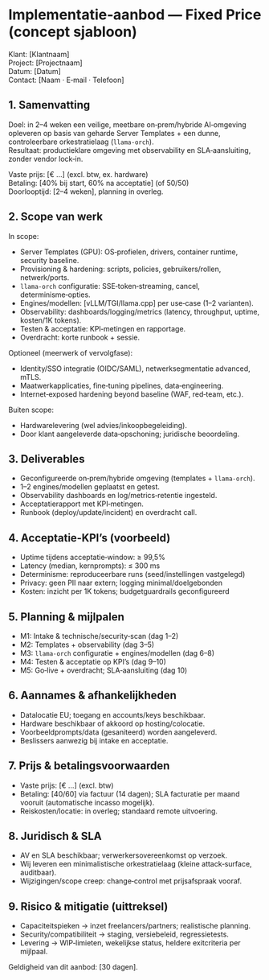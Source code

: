# Implementatie‑aanbod — Fixed Price (concept sjabloon)

Klant: [Klantnaam]  
Project: [Projectnaam]  
Datum: [Datum]  
Contact: [Naam · E‑mail · Telefoon]

## 1. Samenvatting

Doel: in 2–4 weken een veilige, meetbare on‑prem/hybride AI‑omgeving opleveren op basis van geharde Server Templates + een dunne, controleerbare orkestratielaag (`llama‑orch`).  
Resultaat: productieklare omgeving met observability en SLA‑aansluiting, zonder vendor lock‑in.

Vaste prijs: [€ …] (excl. btw, ex. hardware)  
Betaling: [40% bij start, 60% na acceptatie] (of 50/50)  
Doorlooptijd: [2–4 weken], planning in overleg.

## 2. Scope van werk

In scope:
- Server Templates (GPU): OS‑profielen, drivers, container runtime, security baseline.  
- Provisioning & hardening: scripts, policies, gebruikers/rollen, netwerk/ports.  
- `llama‑orch` configuratie: SSE‑token‑streaming, cancel, determinisme‑opties.  
- Engines/modellen: [vLLM/TGI/llama.cpp] per use‑case (1–2 varianten).  
- Observability: dashboards/logging/metrics (latency, throughput, uptime, kosten/1K tokens).  
- Testen & acceptatie: KPI‑metingen en rapportage.  
- Overdracht: korte runbook + sessie.

Optioneel (meerwerk of vervolgfase):
- Identity/SSO integratie (OIDC/SAML), netwerksegmentatie advanced, mTLS.  
- Maatwerkapplicaties, fine‑tuning pipelines, data‑engineering.  
- Internet‑exposed hardening beyond baseline (WAF, red‑team, etc.).

Buiten scope:
- Hardwarelevering (wel advies/inkoopbegeleiding).  
- Door klant aangeleverde data‑opschoning; juridische beoordeling.

## 3. Deliverables

- Geconfigureerde on‑prem/hybride omgeving (templates + `llama‑orch`).  
- 1–2 engines/modellen geplaatst en getest.  
- Observability dashboards en log/metrics‑retentie ingesteld.  
- Acceptatierapport met KPI‑metingen.  
- Runbook (deploy/update/incident) en overdracht call.

## 4. Acceptatie‑KPI’s (voorbeeld)

- Uptime tijdens acceptatie‑window: ≥ 99,5%  
- Latency (median, kernprompts): ≤ 300 ms  
- Determinisme: reproduceerbare runs (seed/instellingen vastgelegd)  
- Privacy: geen PII naar extern; logging minimal/doelgebonden  
- Kosten: inzicht per 1K tokens; budgetguardrails geconfigureerd

## 5. Planning & mijlpalen

- M1: Intake & technische/security‑scan (dag 1–2)  
- M2: Templates + observability (dag 3–5)  
- M3: `llama‑orch` configuratie + engines/modellen (dag 6–8)  
- M4: Testen & acceptatie op KPI’s (dag 9–10)  
- M5: Go‑live + overdracht; SLA‑aansluiting (dag 10)

## 6. Aannames & afhankelijkheden

- Datalocatie EU; toegang en accounts/keys beschikbaar.  
- Hardware beschikbaar of akkoord op hosting/colocatie.  
- Voorbeeldprompts/data (gesaniteerd) worden aangeleverd.  
- Beslissers aanwezig bij intake en acceptatie.

## 7. Prijs & betalingsvoorwaarden

- Vaste prijs: [€ …] (excl. btw)  
- Betaling: [40/60] via factuur (14 dagen); SLA facturatie per maand vooruit (automatische incasso mogelijk).  
- Reiskosten/locatie: in overleg; standaard remote uitvoering.

## 8. Juridisch & SLA

- AV en SLA beschikbaar; verwerkersovereenkomst op verzoek.  
- Wij leveren een minimalistische orkestratielaag (kleine attack‑surface, auditbaar).  
- Wijzigingen/scope creep: change‑control met prijsafspraak vooraf.

## 9. Risico & mitigatie (uittreksel)

- Capaciteitspieken → inzet freelancers/partners; realistische planning.  
- Security/compatibiliteit → staging, versiebeleid, regressietests.  
- Levering → WIP‑limieten, wekelijkse status, heldere exitcriteria per mijlpaal.

Geldigheid van dit aanbod: [30 dagen].

